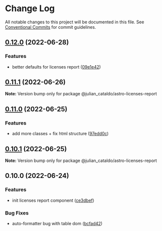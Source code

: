 # Change Log

All notable changes to this project will be documented in this file.
See [Conventional Commits](https://conventionalcommits.org) for commit guidelines.

## [0.12.0](https://github.com/JulianCataldo/astro/compare/@julian_cataldo/astro-licenses-report@0.11.1...@julian_cataldo/astro-licenses-report@0.12.0) (2022-06-28)


### Features

* better defaults for licenses report ([09e1e42](https://github.com/JulianCataldo/astro/commit/09e1e42609bbd082f3dec43f0a19ebbdd0b537b7))



## [0.11.1](https://github.com/JulianCataldo/astro/compare/@julian_cataldo/astro-licenses-report@0.11.0...@julian_cataldo/astro-licenses-report@0.11.1) (2022-06-26)

**Note:** Version bump only for package @julian_cataldo/astro-licenses-report





## [0.11.0](https://github.com/JulianCataldo/astro/compare/@julian_cataldo/astro-licenses-report@0.10.1...@julian_cataldo/astro-licenses-report@0.11.0) (2022-06-25)


### Features

* add more classes + fix html structure ([97edd0c](https://github.com/JulianCataldo/astro/commit/97edd0c8fff9510a60d121e34c9d91f84deaf6bc))



## [0.10.1](https://github.com/JulianCataldo/astro/compare/@julian_cataldo/astro-licenses-report@0.10.0...@julian_cataldo/astro-licenses-report@0.10.1) (2022-06-25)

**Note:** Version bump only for package @julian_cataldo/astro-licenses-report





## 0.10.0 (2022-06-24)


### Features

* init licenses report component ([ce3dbef](https://github.com/JulianCataldo/astro/commit/ce3dbefe5ebffbb100f8b91df024b950ae226bdf))


### Bug Fixes

* auto-formatter bug with table dom ([bcfad42](https://github.com/JulianCataldo/astro/commit/bcfad42b30b5d25a6bc05e1ae84eef877926125b))

